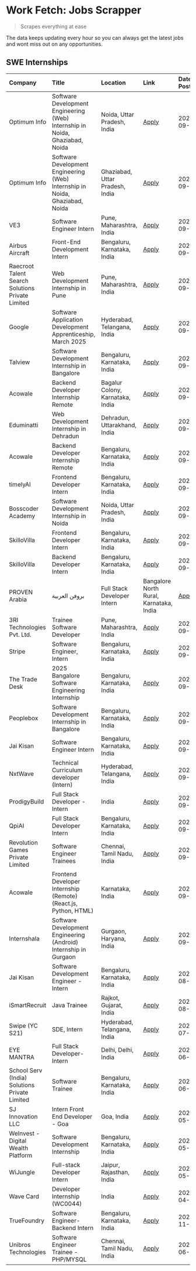 # Work Fetch: Jobs Scrapper
> Scrapes everything at ease

The data keeps updating every hour so you can always get the latest jobs and wont miss out on any opportunities.

## SWE Internships
<!--START_SECTION:workfetch-->
| Company                                          | Title                                                                        | Location                                | Link                                                                                                                                                                                                                                                                            | Date Posted   |
|:-------------------------------------------------|:-----------------------------------------------------------------------------|:----------------------------------------|:--------------------------------------------------------------------------------------------------------------------------------------------------------------------------------------------------------------------------------------------------------------------------------|:--------------|
| Optimum Info                                     | Software Development Engineering (Web) Internship in Noida, Ghaziabad, Noida | Noida, Uttar Pradesh, India             | [Apply](https://in.linkedin.com/jobs/view/software-development-engineering-web-internship-in-noida-ghaziabad-noida-at-optimum-info-4037042231?position=5&pageNum=0&refId=jfZ0tbWt3wbIptGggSF6qA%3D%3D&trackingId=MTBpuGoRBarVTZnhArJs2A%3D%3D)                                  | 2024-09-27    |
| Optimum Info                                     | Software Development Engineering (Web) Internship in Noida, Ghaziabad, Noida | Ghaziabad, Uttar Pradesh, India         | [Apply](https://in.linkedin.com/jobs/view/software-development-engineering-web-internship-in-noida-ghaziabad-noida-at-optimum-info-4037041629?position=6&pageNum=0&refId=jfZ0tbWt3wbIptGggSF6qA%3D%3D&trackingId=c2H1gSfBitS378but6GjMA%3D%3D)                                  | 2024-09-27    |
| VE3                                              | Software Engineer Intern                                                     | Pune, Maharashtra, India                | [Apply](https://in.linkedin.com/jobs/view/software-engineer-intern-at-ve3-4035258572?position=24&pageNum=0&refId=jfZ0tbWt3wbIptGggSF6qA%3D%3D&trackingId=d4Q9WDzil4eMZYJHRtfhWA%3D%3D)                                                                                          | 2024-09-27    |
| Airbus Aircraft                                  | Front-End Development Intern                                                 | Bengaluru, Karnataka, India             | [Apply](https://in.linkedin.com/jobs/view/front-end-development-intern-at-airbus-aircraft-4034179043?position=45&pageNum=0&refId=jfZ0tbWt3wbIptGggSF6qA%3D%3D&trackingId=%2FtUjj%2Fm20jvDeLFiEn4TxA%3D%3D)                                                                      | 2024-09-26    |
| Raecroot Talent Search Solutions Private Limited | Web Development Internship in Pune                                           | Pune, Maharashtra, India                | [Apply](https://in.linkedin.com/jobs/view/web-development-internship-in-pune-at-raecroot-talent-search-solutions-private-limited-4034584677?position=50&pageNum=0&refId=jfZ0tbWt3wbIptGggSF6qA%3D%3D&trackingId=zwtwJZQRqLCDgBbZnpztTA%3D%3D)                                   | 2024-09-26    |
| Google                                           | Software Application Development Apprenticeship, March 2025                  | Hyderabad, Telangana, India             | [Apply](https://in.linkedin.com/jobs/view/software-application-development-apprenticeship-march-2025-at-google-4032957528?position=2&pageNum=0&refId=jfZ0tbWt3wbIptGggSF6qA%3D%3D&trackingId=I4s1E120RJV28%2FNuR6O7oQ%3D%3D)                                                    | 2024-09-24    |
| Talview                                          | Software Development Internship in Bangalore                                 | Bengaluru, Karnataka, India             | [Apply](https://in.linkedin.com/jobs/view/software-development-internship-in-bangalore-at-talview-4033703077?position=12&pageNum=0&refId=jfZ0tbWt3wbIptGggSF6qA%3D%3D&trackingId=iV1VYif08ZqzyJMxnsPQBQ%3D%3D)                                                                  | 2024-09-23    |
| Acowale                                          | Backend Developer Internship Remote                                          | Bagalur Colony, Karnataka, India        | [Apply](https://in.linkedin.com/jobs/view/backend-developer-internship-remote-at-acowale-4030088707?position=17&pageNum=0&refId=jfZ0tbWt3wbIptGggSF6qA%3D%3D&trackingId=FN%2B8LpZNgNnRYfnxqKgpYw%3D%3D)                                                                         | 2024-09-21    |
| Eduminatti                                       | Web Development Internship in Dehradun                                       | Dehradun, Uttarakhand, India            | [Apply](https://in.linkedin.com/jobs/view/web-development-internship-in-dehradun-at-eduminatti-4032105381?position=26&pageNum=0&refId=jfZ0tbWt3wbIptGggSF6qA%3D%3D&trackingId=Ap3WZ84iFGqq%2B0nX0NQRDA%3D%3D)                                                                   | 2024-09-21    |
| Acowale                                          | Backend Developer Internship Remote                                          | Bengaluru, Karnataka, India             | [Apply](https://in.linkedin.com/jobs/view/backend-developer-internship-remote-at-acowale-4030975489?position=11&pageNum=0&refId=jfZ0tbWt3wbIptGggSF6qA%3D%3D&trackingId=%2F0MEkCiXJtIMGAq3b1Iodg%3D%3D)                                                                         | 2024-09-20    |
| timelyAI                                         | Frontend Developer Intern                                                    | Bengaluru, Karnataka, India             | [Apply](https://in.linkedin.com/jobs/view/frontend-developer-intern-at-timelyai-4030925040?position=16&pageNum=0&refId=jfZ0tbWt3wbIptGggSF6qA%3D%3D&trackingId=eYW0n3R0XNTGYDq8r%2BEDzQ%3D%3D)                                                                                  | 2024-09-20    |
| Bosscoder Academy                                | Software Development Internship in Noida                                     | Noida, Uttar Pradesh, India             | [Apply](https://in.linkedin.com/jobs/view/software-development-internship-in-noida-at-bosscoder-academy-4031161323?position=20&pageNum=0&refId=jfZ0tbWt3wbIptGggSF6qA%3D%3D&trackingId=bPffOFOxErkvAQhWZ5uJPA%3D%3D)                                                            | 2024-09-20    |
| SkilloVilla                                      | Frontend Developer Intern                                                    | Bengaluru, Karnataka, India             | [Apply](https://in.linkedin.com/jobs/view/frontend-developer-intern-at-skillovilla-4025873510?position=9&pageNum=0&refId=jfZ0tbWt3wbIptGggSF6qA%3D%3D&trackingId=%2BX7BJk9E2uWRwtHGIUH2OA%3D%3D)                                                                                | 2024-09-17    |
| SkilloVilla                                      | Backend Developer Intern                                                     | Bengaluru, Karnataka, India             | [Apply](https://in.linkedin.com/jobs/view/backend-developer-intern-at-skillovilla-4025860894?position=13&pageNum=0&refId=jfZ0tbWt3wbIptGggSF6qA%3D%3D&trackingId=dUzQmMy963lDt56Xx8Qc%2FQ%3D%3D)                                                                                | 2024-09-17    |
| PROVEN Arabia | بروفن العربية                    | Full Stack Developer Intern                                                  | Bangalore North Rural, Karnataka, India | [Apply](https://in.linkedin.com/jobs/view/full-stack-developer-intern-at-proven-arabia-%D8%A8%D8%B1%D9%88%D9%81%D9%86-%D8%A7%D9%84%D8%B9%D8%B1%D8%A8%D9%8A%D8%A9-4028862862?position=52&pageNum=0&refId=jfZ0tbWt3wbIptGggSF6qA%3D%3D&trackingId=%2F3twJfTUHbqh5yfL2Vk4Fg%3D%3D) | 2024-09-17    |
| 3RI Technologies Pvt. Ltd.                       | Trainee  Software Developer                                                  | Pune, Maharashtra, India                | [Apply](https://in.linkedin.com/jobs/view/trainee-software-developer-at-3ri-technologies-pvt-ltd-4026688364?position=28&pageNum=0&refId=jfZ0tbWt3wbIptGggSF6qA%3D%3D&trackingId=y7dn7E0hRa8GR%2Bkt4AvQbg%3D%3D)                                                                 | 2024-09-15    |
| Stripe                                           | Software Engineer, Intern                                                    | Bengaluru, Karnataka, India             | [Apply](https://in.linkedin.com/jobs/view/software-engineer-intern-at-stripe-4008214242?position=3&pageNum=0&refId=jfZ0tbWt3wbIptGggSF6qA%3D%3D&trackingId=4pYUTOMiGbSIkxu%2BEbWlmA%3D%3D)                                                                                      | 2024-09-13    |
| The Trade Desk                                   | 2025 Bangalore Software Engineering Internship                               | Bengaluru, Karnataka, India             | [Apply](https://in.linkedin.com/jobs/view/2025-bangalore-software-engineering-internship-at-the-trade-desk-3987456531?position=14&pageNum=0&refId=jfZ0tbWt3wbIptGggSF6qA%3D%3D&trackingId=W7UJGvByN7TPOOJ7EyamJw%3D%3D)                                                         | 2024-09-11    |
| Peoplebox                                        | Software Development Internship in Bangalore                                 | Bengaluru, Karnataka, India             | [Apply](https://in.linkedin.com/jobs/view/software-development-internship-in-bangalore-at-peoplebox-4022411601?position=15&pageNum=0&refId=jfZ0tbWt3wbIptGggSF6qA%3D%3D&trackingId=AsUXf1nydMH3eEukPVkOkA%3D%3D)                                                                | 2024-09-10    |
| Jai Kisan                                        | Software Engineer Intern                                                     | Bengaluru, Karnataka, India             | [Apply](https://in.linkedin.com/jobs/view/software-engineer-intern-at-jai-kisan-4024075360?position=36&pageNum=0&refId=jfZ0tbWt3wbIptGggSF6qA%3D%3D&trackingId=ZzeNpJKIusFOvxa10VEEyg%3D%3D)                                                                                    | 2024-09-09    |
| NxtWave                                          | Technical Curriculum developer (Intern)                                      | Hyderabad, Telangana, India             | [Apply](https://in.linkedin.com/jobs/view/technical-curriculum-developer-intern-at-nxtwave-4020462207?position=38&pageNum=0&refId=jfZ0tbWt3wbIptGggSF6qA%3D%3D&trackingId=Qu6oPKKa%2FLWkxJV2jzIsIw%3D%3D)                                                                       | 2024-09-09    |
| ProdigyBuild                                     | Full Stack Developer - Intern                                                | India                                   | [Apply](https://in.linkedin.com/jobs/view/full-stack-developer-intern-at-prodigybuild-4019591942?position=47&pageNum=0&refId=jfZ0tbWt3wbIptGggSF6qA%3D%3D&trackingId=FR7DpABRF4fNCxjWFks0Jg%3D%3D)                                                                              | 2024-09-08    |
| QpiAI                                            | Full Stack Developer Intern                                                  | Bengaluru, Karnataka, India             | [Apply](https://in.linkedin.com/jobs/view/full-stack-developer-intern-at-qpiai-4017395346?position=32&pageNum=0&refId=jfZ0tbWt3wbIptGggSF6qA%3D%3D&trackingId=estWLR0VN%2B3wAOzrAJvbXg%3D%3D)                                                                                   | 2024-09-06    |
| Revolution Games Private Limited                 | Software Engineer Trainees                                                   | Chennai, Tamil Nadu, India              | [Apply](https://in.linkedin.com/jobs/view/software-engineer-trainees-at-revolution-games-private-limited-4015912927?position=29&pageNum=0&refId=jfZ0tbWt3wbIptGggSF6qA%3D%3D&trackingId=w9u9AVr5cyJlrOfdVeOUeg%3D%3D)                                                           | 2024-09-02    |
| Acowale                                          | Frontend Developer Internship (Remote) (React.js, Python, HTML)              | Karnataka, India                        | [Apply](https://in.linkedin.com/jobs/view/frontend-developer-internship-remote-react-js-python-html-at-acowale-4014663920?position=4&pageNum=0&refId=jfZ0tbWt3wbIptGggSF6qA%3D%3D&trackingId=B49RnbhXFKnQv7Gzb%2FFxIA%3D%3D)                                                    | 2024-09-01    |
| Internshala                                      | Software Development Engineering (Android) Internship in Gurgaon             | Gurgaon, Haryana, India                 | [Apply](https://in.linkedin.com/jobs/view/software-development-engineering-android-internship-in-gurgaon-at-internshala-4015471580?position=21&pageNum=0&refId=jfZ0tbWt3wbIptGggSF6qA%3D%3D&trackingId=ymQTPRs%2FG2U4khbINiegrg%3D%3D)                                          | 2024-09-01    |
| Jai Kisan                                        | Software Development Engineer - Intern                                       | Bengaluru, Karnataka, India             | [Apply](https://in.linkedin.com/jobs/view/software-development-engineer-intern-at-jai-kisan-4027288169?position=27&pageNum=0&refId=jfZ0tbWt3wbIptGggSF6qA%3D%3D&trackingId=FSwcX2hcOWEssvZOOBQHJA%3D%3D)                                                                        | 2024-08-22    |
| iSmartRecruit                                    | Java Trainee                                                                 | Rajkot, Gujarat, India                  | [Apply](https://in.linkedin.com/jobs/view/java-trainee-at-ismartrecruit-3992301825?position=30&pageNum=0&refId=jfZ0tbWt3wbIptGggSF6qA%3D%3D&trackingId=iuJX44iYGFixOWrOjyQ0og%3D%3D)                                                                                            | 2024-08-06    |
| Swipe (YC S21)                                   | SDE, Intern                                                                  | Hyderabad, Telangana, India             | [Apply](https://in.linkedin.com/jobs/view/sde-intern-at-swipe-yc-s21-3980368092?position=37&pageNum=0&refId=jfZ0tbWt3wbIptGggSF6qA%3D%3D&trackingId=Qo0DcuBfkIdcp8R9WSwSbw%3D%3D)                                                                                               | 2024-07-22    |
| EYE MANTRA                                       | Full Stack Developer- Intern                                                 | Delhi, Delhi, India                     | [Apply](https://in.linkedin.com/jobs/view/full-stack-developer-intern-at-eye-mantra-3960988037?position=43&pageNum=0&refId=jfZ0tbWt3wbIptGggSF6qA%3D%3D&trackingId=iPcRlB18l%2BvfpoTHi8xGig%3D%3D)                                                                              | 2024-06-28    |
| School Serv (India) Solutions Private Limited    | Software Trainee                                                             | Bengaluru, Karnataka, India             | [Apply](https://in.linkedin.com/jobs/view/software-trainee-at-school-serv-india-solutions-private-limited-3953917603?position=57&pageNum=0&refId=jfZ0tbWt3wbIptGggSF6qA%3D%3D&trackingId=df%2Bp9v5ZJ2TB9y0keGwN1w%3D%3D)                                                        | 2024-06-19    |
| SJ Innovation LLC                                | Intern Front End Developer - Goa                                             | Goa, India                              | [Apply](https://in.linkedin.com/jobs/view/intern-front-end-developer-goa-at-sj-innovation-llc-3931678611?position=22&pageNum=0&refId=jfZ0tbWt3wbIptGggSF6qA%3D%3D&trackingId=jOn0PsfP%2BIs7OoBCedkMwg%3D%3D)                                                                    | 2024-05-24    |
| WeInvest - Digital Wealth Platform               | Software Development Internship                                              | Bengaluru, Karnataka, India             | [Apply](https://in.linkedin.com/jobs/view/software-development-internship-at-weinvest-digital-wealth-platform-3912867225?position=10&pageNum=0&refId=jfZ0tbWt3wbIptGggSF6qA%3D%3D&trackingId=8fi4F1vuvMC8k0zq6pCpbw%3D%3D)                                                      | 2024-05-01    |
| WiJungle                                         | Full-stack Developer Intern                                                  | Jaipur, Rajasthan, India                | [Apply](https://in.linkedin.com/jobs/view/full-stack-developer-intern-at-wijungle-3912864543?position=34&pageNum=0&refId=jfZ0tbWt3wbIptGggSF6qA%3D%3D&trackingId=4op%2BCT8tmUMqozav9Jd7UA%3D%3D)                                                                                | 2024-05-01    |
| Wave Card                                        | Developer Internship (WC0044)                                                | India                                   | [Apply](https://in.linkedin.com/jobs/view/developer-internship-wc0044-at-wave-card-3900079966?position=42&pageNum=0&refId=jfZ0tbWt3wbIptGggSF6qA%3D%3D&trackingId=mtZbWI%2FH9QklnhopERLN1g%3D%3D)                                                                               | 2024-04-15    |
| TrueFoundry                                      | Software Engineer-Backend Intern                                             | Bengaluru, Karnataka, India             | [Apply](https://in.linkedin.com/jobs/view/software-engineer-backend-intern-at-truefoundry-3779508170?position=41&pageNum=0&refId=jfZ0tbWt3wbIptGggSF6qA%3D%3D&trackingId=S9W8UeQTwVTCy4KSZ5tkpA%3D%3D)                                                                          | 2023-11-10    |
| Unibros Technologies                             | Software Engineer Trainee - PHP/MYSQL                                        | Chennai, Tamil Nadu, India              | [Apply](https://in.linkedin.com/jobs/view/software-engineer-trainee-php-mysql-at-unibros-technologies-3656599241?position=35&pageNum=0&refId=jfZ0tbWt3wbIptGggSF6qA%3D%3D&trackingId=aR7vE3jLqpLJPffb6Px1Vg%3D%3D)                                                              | 2023-06-12    |
<!--END_SECTION:workfetch-->
